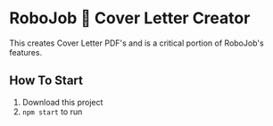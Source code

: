 # RoboJob 🤖 Cover Letter Creator

This creates Cover Letter PDF's and is a critical portion of RoboJob's features.

## How To Start

1. Download this project
2. `npm start` to run
